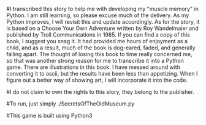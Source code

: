 #I transcribed this story to help me with developing my "muscle memory" in Python.  I am still learning, so please excuse much of the delivery.  As my Python improves, I will revisit this and update accordingly.  As for the story, it is based on a Choose Your Own Adventure written by Roy Wandelmaier and published by Troll Communications in 1985.  If you can find a copy of this book, I suggest you  snag it.  It had provided me hours of enjoyment as a child, and as a result, much of the book is dog-eared, faded, and generally falling apart.  The thought of losing this book to time really concerned me, so that was another strong reason for me to transcribe it into a Python game.  There are illustrations in this book.  I have messed around with converting it to ascii, but the results have been less than appetizing.  When I figure out a better way of showing art, I will incorporate it into the code.

#I do not claim to own the rights to this story, they belong to the publisher.


#To run, just simply ./SecretsOfTheOldMuseum.py

#This game is built using Python3 
